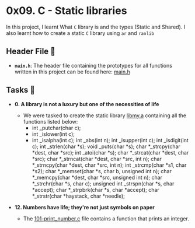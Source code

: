 # 0x09. C - Static libraries

In this project, I learnt What `C` library is and the types (Static and Shared). I also learnt how to create a static `C` library using `ar` and `ranlib`

## Header File :file_folder:

* **`main.h`**: The header file containing the prototypes for all functions written in this project can be found here: [main.h](./main.h)

## Tasks :page_with_curl:

* **0. A library is not a luxury but one of the necessities of life**
  * We were tasked to create the static library [libmy.a](./libmy.a) containing all the functions listed below:
      * int _putchar(char c);
      * int _islower(int c);
      * int _isalpha(int c);
int _abs(int n);
int _isupper(int c);
int _isdigit(int c);
int _strlen(char *s);
void _puts(char *s);
char *_strcpy(char *dest, char *src);
int _atoi(char *s);
char *_strcat(char *dest, char *src);
char *_strncat(char *dest, char *src, int n);
char *_strncpy(char *dest, char *src, int n);
int _strcmp(char *s1, char *s2);
char *_memset(char *s, char b, unsigned int n);
char *_memcpy(char *dest, char *src, unsigned int n);
char *_strchr(char *s, char c);
unsigned int _strspn(char *s, char *accept);
char *_strpbrk(char *s, char *accept);
char *_strstr(char *haystack, char *needle);
  
  
* **12. Numbers have life; they're not just symbols on paper**
  * The [101-print_number.c](./101-print_number.c) file contains a function that prints an integer.
